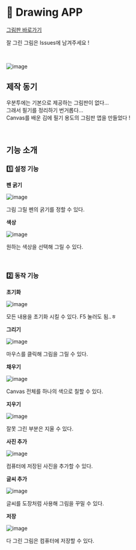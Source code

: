 # 🎨 Drawing APP

<a href="https://onemorebottlee.github.io/drawing-app/">
  그림판 바로가기
</a>

<br/>

잘 그린 그림은 Issues에 남겨주세요 !  

<br/>

![image](https://user-images.githubusercontent.com/107466003/217747761-ba04fe1a-33cd-4536-b193-53c11e05329f.png)

## 제작 동기

우분투에는 기본으로 제공하는 그림판이 없다...  
그래서 필기를 정리하기 번거롭다...  
Canvas를 배운 김에 필기 용도의 그림판 앱을 만들었다 !  

<br/>

## 기능 소개

### 1️⃣ 설정 기능

**펜 굵기**

![image](https://user-images.githubusercontent.com/107466003/217749967-abfa4c93-4cd0-45bf-b35a-710a26dbac40.png)

그림 그릴 펜의 굵기를 정할 수 있다.  

**색상**

![image](https://user-images.githubusercontent.com/107466003/217749914-9596e33e-d7bc-4480-8dac-e5459e066b2d.png)

원하는 색상을 선택해 그릴 수 있다.  

<br/>

### 2️⃣ 동작 기능

**초기화**

![image](https://user-images.githubusercontent.com/107466003/217750331-265a82c9-5534-448b-87b1-c5431926ccfe.png)

모든 내용을 초기화 시킬 수 있다. F5 눌러도 됨..ㅎ  

**그리기**

![image](https://user-images.githubusercontent.com/107466003/217750140-abb5079a-9ec4-477b-adfb-e7824049fd18.png)

마우스를 클릭해 그림을 그릴 수 있다.  

**채우기**

![image](https://user-images.githubusercontent.com/107466003/217750122-4f083dc4-7166-4a9d-8f99-1904410721b8.png)

Canvas 전체를 하나의 색으로 칠할 수 있다.  

**지우기**

![image](https://user-images.githubusercontent.com/107466003/217750232-9f2c35de-87a6-4b8a-81dd-e16a85a852c5.png)

잘못 그린 부분은 지울 수 있다.  

**사진 추가**

![image](https://user-images.githubusercontent.com/107466003/217750464-a2c33b5b-03ed-4997-81d6-62373b57c867.png)

컴퓨터에 저장된 사진을 추가할 수 있다.  

**글씨 추가**

![image](https://user-images.githubusercontent.com/107466003/217750506-f7e4b042-14ac-48ce-ae03-c3cebaeb5269.png)

글씨를 도장처럼 사용해 그림을 꾸밀 수 있다.  

**저장**

![image](https://user-images.githubusercontent.com/107466003/217750553-a63840bf-ca27-4e8d-bdbf-1898f8e2181e.png)

다 그린 그림은 컴퓨터에 저장할 수 있다.  
